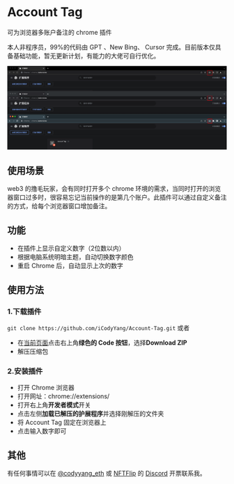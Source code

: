 # Account Tag

可为浏览器多账户备注的 chrome 插件

本人非程序员，99%的代码由 GPT 、New Bing、 Cursor 完成。目前版本仅具备基础功能，暂无更新计划，有能力的大佬可自行优化。

![](https://github.com/iCodyYang/IMG/blob/5034c330b8a3a28ffc90f2bb04c232555794f652/Account-Tag1.png)

## 使用场景

web3 的撸毛玩家，会有同时打开多个 chrome 环境的需求，当同时打开的浏览器窗口过多时，很容易忘记当前操作的是第几个账户。此插件可以通过自定义备注的方式，给每个浏览器窗口增加备注。

## 功能
- 在插件上显示自定义数字（2位数以内）
- 根据电脑系统明暗主题，自动切换数字颜色
- 重启 Chrome 后，自动显示上次的数字


## 使用方法
### 1.下载插件
`git clone https://github.com/iCodyYang/Account-Tag.git`
或者
- 在[当前页面](https://github.com/iCodyYang/Account-Tag)点击右上角**绿色的 Code 按钮**，选择**Download ZIP**
- 解压压缩包
### 2.安装插件
- 打开 Chrome 浏览器
- 打开网址：chrome://extensions/
- 打开右上角**开发者模式**开关
- 点击左侧**加载已解压的护展程序**并选择刚解压的文件夹
- 将 Account Tag 固定在浏览器上
- 点击输入数字即可

## 其他
有任何事情可以在 [@codyyang_eth](https://twitter.com/codyyang_eth) 或 [NFTFlip](https://review.nftflip.ai/) 的 [Discord](https://discord.gg/nftflip) 开票联系我。
